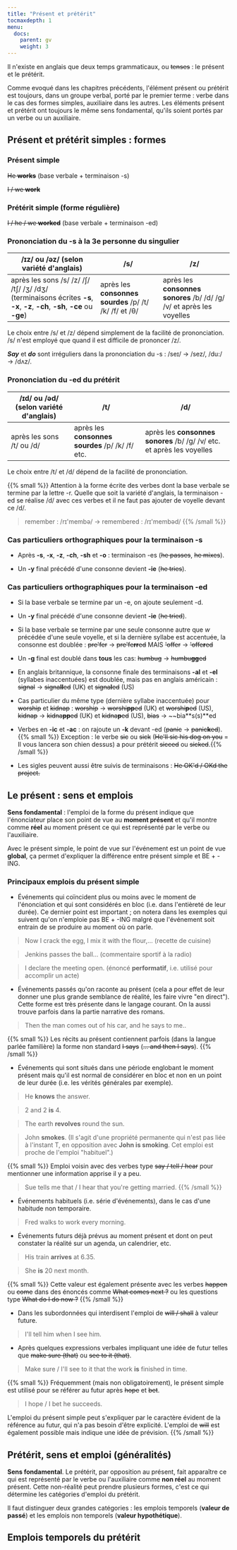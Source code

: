 ```yaml
---
title: "Présent et prétérit"
tocmaxdepth: 1
menu:
  docs:
    parent: gv
    weight: 3
---
```


Il n'existe en anglais que deux temps grammaticaux, ou ~~tenses~~ : le présent et le prétérit.

Comme evoqué dans les chapitres précédents, l'élément présent ou prétérit est toujours, dans un groupe verbal, porté par le premier terme : verbe dans le cas des formes simples, auxiliaire dans les autres. Les éléments présent et prétérit ont toujours le même sens fondamental, qu'ils soient portés par un verbe ou un auxiliaire.

## Présent et prétérit simples : formes

### Présent simple

~~He **works**~~ (base verbale + terminaison -s)

~~I / we **work**~~

### Prétérit simple (forme régulière)

~~I / he / we  **worked**~~ (base verbale + terminaison -ed)

### Prononciation du -s à la 3e personne du singulier

/ɪz/ ou /əz/ (selon variété d'anglais) |     /s/      |       /z/ 
------------------------------------ | ------------ | ---------------- 
après les sons /s/ /z/ /ʃ/ /tʃ/ /ʒ/ /dʒ/ (terminaisons écrites **-s**, **-x**, **-z**, **-ch**, **-sh**, **-ce** ou **-ge**) | après les **consonnes sourdes** /p/ /t/ /k/ /f/ et /θ/ | après les **consonnes sonores** /b/ /d/ /g/ /v/ et après les voyelles

Le choix entre /s/ et /z/ dépend simplement de la facilité de prononciation. /s/ n'est employé que quand il est difficile de prononcer /z/.

***Say*** et ***do*** sont irréguliers dans la prononciation du -s : /seɪ/ → /sez/, /du:/ → /dʌz/.

### Prononciation du -ed du prétérit

/ɪd/ ou /əd/ (selon variété d'anglais) |    /t/     |       /d/
-------------------------------------- | ---------- | ----------------
après les sons /t/ ou /d/ | après les **consonnes sourdes** /p/ /k/ /f/ etc. | après les **consonnes sonores** /b/ /g/ /v/ etc. et après les voyelles

Le choix entre /t/ et /d/ dépend de la facilité de prononciation.

{{% small %}} Attention à la forme écrite des verbes dont la base verbale se termine par la lettre -r. Quelle que soit la variété d'anglais, la terminaison -ed se réalise /d/ avec ces verbes et il ne faut pas ajouter de voyelle devant ce /d/.

> remember : /rɪ'membə/ → remembered : /rɪ'membəd/ {{% /small %}}

### Cas particuliers orthographiques pour la terminaison -s

- Après **-s**, **-x**, **-z**, **-ch**, **-sh** et **-o** : terminaison -es (~~he passes~~, ~~he mixes~~).

- Un **-y** final précédé d'une consonne devient **-ie** (~~he tries~~).

### Cas particuliers orthographiques pour la terminaison -ed

- Si la base verbale se termine par un -e, on ajoute seulement -d.

- Un **-y** final précédé d'une consonne devient **-ie** (~~he tried~~).

- Si la base verbale se termine par une seule consonne autre que *w* précédée d'une seule voyelle, et si la dernière syllabe est accentuée, la consonne est doublée : ~~pre'fer~~ → ~~pre'fe**rr**ed~~ MAIS ~~'offer~~ → ~~'offe**r**ed~~

- Un **-g** final est doublé dans **tous** les cas: ~~humbug~~ → ~~humbu**gg**ed~~

- En anglais britannique, la consonne finale des terminaisons **-al** et **-el** (syllabes inaccentuées) est doublée, mais pas en anglais américain : ~~signal~~ → ~~signa**ll**ed~~ (UK) et ~~signa**l**ed~~ (US)

- Cas particulier du même type (dernière syllabe inaccentuée) pour ~~worship~~ et ~~kidnap~~ : ~~worship~~ → ~~worshi**pp**ed~~ (UK) et ~~worshi**p**ed~~ (US), ~~kidnap~~ → ~~kidna**pp**ed~~ (UK) et ~~kidna**p**ed~~ (US), ~~bias~~ → ~~bia**s(s)**ed

- Verbes en **-ic** et **-ac** : on rajoute un **-k** devant -ed (~~panic~~ → ~~panic**k**ed~~).
{{% small %}} Exception : le verbe ~~sic~~ ou ~~sick~~ (~~He'll sic his dog on you~~ = Il vous lancera son chien dessus) a pour prétérit ~~sicced~~ ou ~~sicked~~.{{% /small %}}

- Les sigles peuvent aussi être suivis de terminaisons : ~~He OK'd / OKd the project.~~

## Le présent : sens et emplois

**Sens fondamental** : l'emploi de la forme du présent indique que l'énonciateur place son point de vue au **moment présent** et qu'il montre comme **réel** au moment présent ce qui est représenté par le verbe ou l'auxiliaire.

Avec le présent simple, le point de vue sur l'événement est un point de vue **global**, ça permet d'expliquer la différence entre présent simple et BE + -ING.

### Principaux emplois du présent simple 

- Événements qui coïncident plus ou moins avec le moment de l'énonciation et qui sont considérés en bloc (i.e. dans l'entièreté de leur durée). Ce dernier point est important ; on notera dans les exemples qui suivent qu'on n'emploie pas BE + -ING malgré que l'événement soit entrain de se produire au moment où on parle.

> Now I crack the egg, I mix it with the flour,... (recette de cuisine)

> Jenkins passes the ball... (commentaire sportif à la radio)

> I declare the meeting open. (énoncé **performatif**, i.e. utilisé pour accomplir un acte)

- Événements passés qu'on raconte au présent (cela a pour effet de leur donner une plus grande semblance de réalité, les faire vivre "en direct"). Cette forme est très présente dans le langage courant. On la aussi trouve parfois dans la partie narrative des romans.

> Then the man comes out of his car, and he says to me..

{{% small %}} Les récits au présent contiennent parfois (dans la langue parlée familière) la forme non standard ~~I says~~ (~~... and then I says~~). {{% /small %}}

- Événements qui sont situés dans une période englobant le moment présent mais qu'il est normal de considérer en bloc et non en un point de leur durée (i.e. les vérités générales par exemple).

> He **knows** the answer.

> 2 and 2 **is** 4.

> The earth **revolves** round the sun.

> John **smokes**. (Il s'agit d'une propriété permanente qui n'est pas liée à l'instant T, en opposition avec **John is smoking**. Cet emploi est proche de l'emploi "habituel".)

{{% small %}} Emploi voisin avec des verbes type ~~say / tell / hear~~ pour mentionner une information apprise il y a peu.

> Sue tells me that / I hear that you're getting married. {{% /small %}}

- Événements habituels (i.e. série d'événements), dans le cas d'une habitude non temporaire.

> Fred walks to work every morning.

- Événements futurs déjà prévus au moment présent et dont on peut constater la réalité sur un agenda, un calendrier, etc.

> His train **arrives** at 6.35.

> She **is** 20 next month.

{{% small %}} Cette valeur est également présente avec les verbes ~~happen~~ ou ~~come~~ dans des énoncés comme ~~What comes next ?~~ ou les questions type ~~What do I do now ?~~ {{% /small %}}

- Dans les subordonnées qui interdisent l'emploi de ~~will / shall~~ à valeur future.

> I'll tell him when I see him.

- Après quelques expressions verbales impliquant une idée de futur telles que ~~make sure (that)~~ ou ~~see to it (that)~~.

> Make sure / I'll see to it that the work **is** finished in time.

{{% small %}} Fréquemment (mais non obligatoirement), le présent simple est utilisé pour se référer au futur après ~~hope~~ et ~~bet~~.

> I hope / I bet he succeeds.

L'emploi du présent simple peut s'expliquer par le caractère évident de la référence au futur, qui n'a pas besoin d'être explicité. L'emploi de ~~will~~ est également possible mais indique une idée de prévision. {{% /small %}}

## Prétérit, sens et emploi (généralités)

**Sens fondamental**. Le prétérit, par opposition au présent, fait apparaître ce qui est représenté par le verbe ou l'auxiliaire comme **non réel** au moment présent. Cette non-réalité peut prendre plusieurs formes, c'est ce qui détermine les catégories d'emploi du prétérit.

Il faut distinguer deux grandes catégories : les emplois temporels (**valeur de passé**) et les emplois non temporels (**valeur hypothétique**).

## Emplois temporels du prétérit


